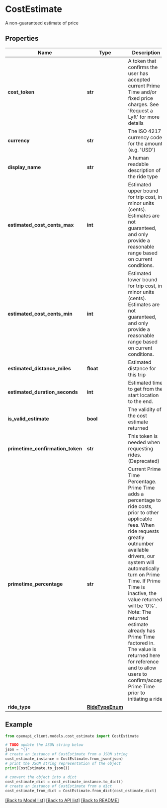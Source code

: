 # CostEstimate

A non-guaranteed estimate of price

## Properties

Name | Type | Description | Notes
------------ | ------------- | ------------- | -------------
**cost_token** | **str** | A token that confirms the user has accepted current Prime Time and/or fixed price charges. See &#39;Request a Lyft&#39; for more details | [optional] 
**currency** | **str** | The ISO 4217 currency code for the amount (e.g. &#39;USD&#39;) | [optional] 
**display_name** | **str** | A human readable description of the ride type | [optional] 
**estimated_cost_cents_max** | **int** | Estimated upper bound for trip cost, in minor units (cents). Estimates are not guaranteed, and only provide a reasonable range based on current conditions.  | [optional] 
**estimated_cost_cents_min** | **int** | Estimated lower bound for trip cost, in minor units (cents). Estimates are not guaranteed, and only provide a reasonable range based on current conditions.  | [optional] 
**estimated_distance_miles** | **float** | Estimated distance for this trip  | [optional] 
**estimated_duration_seconds** | **int** | Estimated time to get from the start location to the end.  | [optional] 
**is_valid_estimate** | **bool** | The validity of the cost estimate returned | [optional] 
**primetime_confirmation_token** | **str** | This token is needed when requesting rides. (Deprecated) | [optional] 
**primetime_percentage** | **str** | Current Prime Time Percentage. Prime Time adds a percentage to ride costs, prior to other applicable fees. When ride requests greatly outnumber available drivers, our system will automatically turn on Prime Time. If Prime Time is inactive, the value returned will be &#39;0%&#39;. Note: The returned estimate already has Prime Time factored in. The value is returned here for reference and to allow users to confirm/accept Prime Time prior to initiating a ride.  | [optional] 
**ride_type** | [**RideTypeEnum**](RideTypeEnum.md) |  | [optional] 

## Example

```python
from openapi_client.models.cost_estimate import CostEstimate

# TODO update the JSON string below
json = "{}"
# create an instance of CostEstimate from a JSON string
cost_estimate_instance = CostEstimate.from_json(json)
# print the JSON string representation of the object
print(CostEstimate.to_json())

# convert the object into a dict
cost_estimate_dict = cost_estimate_instance.to_dict()
# create an instance of CostEstimate from a dict
cost_estimate_from_dict = CostEstimate.from_dict(cost_estimate_dict)
```
[[Back to Model list]](../README.md#documentation-for-models) [[Back to API list]](../README.md#documentation-for-api-endpoints) [[Back to README]](../README.md)


